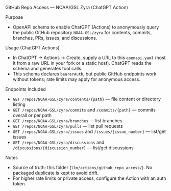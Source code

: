 GitHub Repo Access — NOAA/GSL Zyra (ChatGPT Action)

Purpose
- OpenAPI schema to enable ChatGPT (Actions) to anonymously query the public GitHub
  repository `NOAA-GSL/zyra` for contents, commits, branches, PRs, issues, and discussions.

Usage (ChatGPT Actions)
- In ChatGPT → Actions → Create, supply a URL to this `openapi.yaml` (host it from a raw URL
  in your fork or a static host). ChatGPT reads the schema and generates tool calls.
- This schema declares `bearerAuth`, but public GitHub endpoints work without tokens; rate limits
  may apply for anonymous access.

Endpoints Included
- `GET /repos/NOAA-GSL/zyra/contents/{path}` — file content or directory listing
- `GET /repos/NOAA-GSL/zyra/commits` and `/commits/{path}` — commits overall or per path
- `GET /repos/NOAA-GSL/zyra/branches` — list branches
- `GET /repos/NOAA-GSL/zyra/pulls` — list pull requests
- `GET /repos/NOAA-GSL/zyra/issues` and `/issues/{issue_number}` — list/get issues
- `GET /repos/NOAA-GSL/zyra/discussions` and `/discussions/{discussion_number}` — list/get discussions

Notes
- Source of truth: this folder (`llm/actions/github_repo_access/`). No packaged duplicate is kept to avoid drift.
- For higher rate limits or private access, configure the Action with an auth token.
